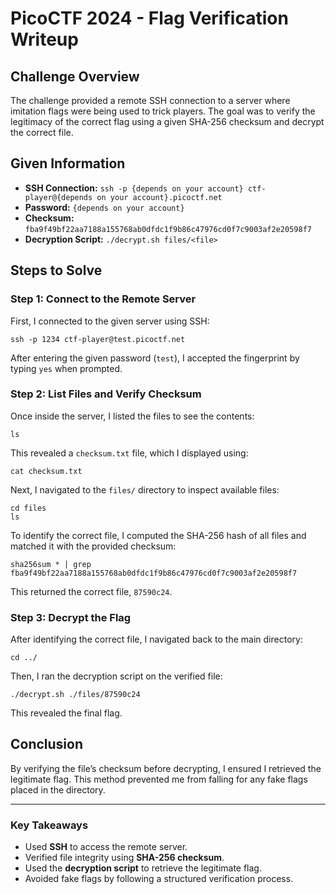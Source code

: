 # PicoCTF 2024 - Flag Verification Writeup

## Challenge Overview

The challenge provided a remote SSH connection to a server where imitation flags were being used to trick players. The goal was to verify the legitimacy of the correct flag using a given SHA-256 checksum and decrypt the correct file.

## Given Information

- **SSH Connection:** `ssh -p {depends on your account} ctf-player@{depends on your account}.picoctf.net`
- **Password:** `{depends on your account}`
- **Checksum:** `fba9f49bf22aa7188a155768ab0dfdc1f9b86c47976cd0f7c9003af2e20598f7`
- **Decryption Script:** `./decrypt.sh files/<file>`

## Steps to Solve

### Step 1: Connect to the Remote Server

First, I connected to the given server using SSH:

```
ssh -p 1234 ctf-player@test.picoctf.net
```

After entering the given password (`test`), I accepted the fingerprint by typing `yes` when prompted.

### Step 2: List Files and Verify Checksum

Once inside the server, I listed the files to see the contents:

```
ls
```

This revealed a `checksum.txt` file, which I displayed using:

```
cat checksum.txt
```

Next, I navigated to the `files/` directory to inspect available files:

```
cd files
ls
```

To identify the correct file, I computed the SHA-256 hash of all files and matched it with the provided checksum:

```
sha256sum * | grep fba9f49bf22aa7188a155768ab0dfdc1f9b86c47976cd0f7c9003af2e20598f7
```

This returned the correct file, `87590c24`.

### Step 3: Decrypt the Flag

After identifying the correct file, I navigated back to the main directory:

```
cd ../
```

Then, I ran the decryption script on the verified file:

```
./decrypt.sh ./files/87590c24
```

This revealed the final flag.

## Conclusion

By verifying the file’s checksum before decrypting, I ensured I retrieved the legitimate flag. This method prevented me from falling for any fake flags placed in the directory.

---

### Key Takeaways

- Used **SSH** to access the remote server.
- Verified file integrity using **SHA-256 checksum**.
- Used the **decryption script** to retrieve the legitimate flag.
- Avoided fake flags by following a structured verification process.
